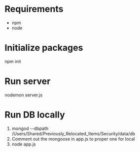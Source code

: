 # Requirements
- npm
- node

# Initialize packages
npm init

# Run server
nodemon server.js

# Run DB locally
1) mongod --dbpath /Users/Shared/Previously_Relocated_Items/Security/data/db
2) Comment out the mongoose in app.js to proper one for local
3) node app.js
